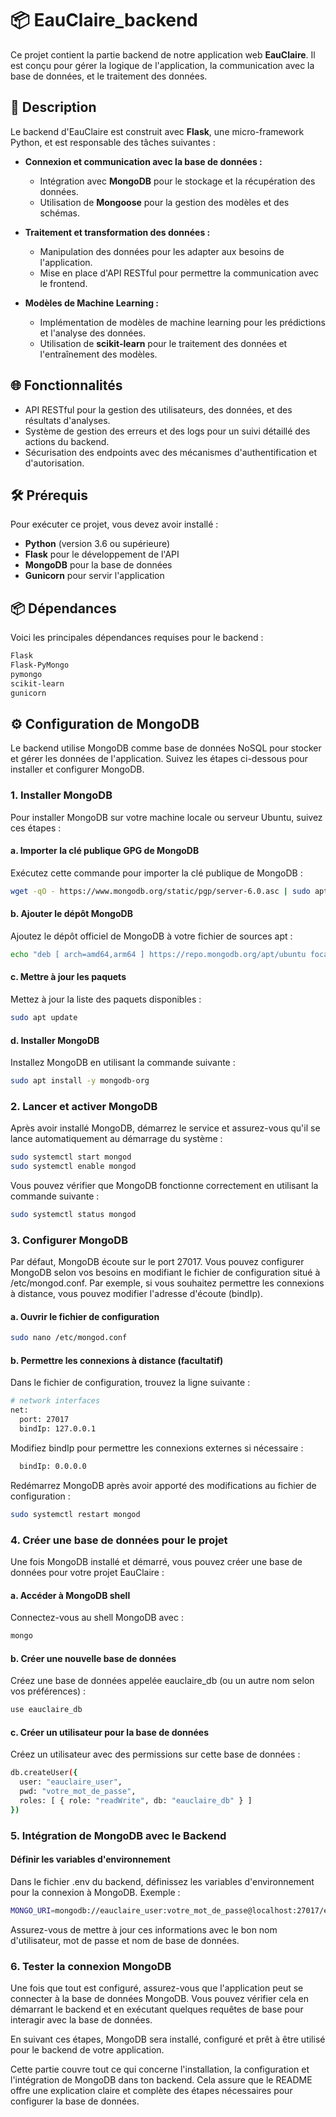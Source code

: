 # 📦 EauClaire_backend

Ce projet contient la partie backend de notre application web **EauClaire**. Il est conçu pour gérer la logique de l'application, la communication avec la base de données, et le traitement des données.

## 📝 Description

Le backend d'EauClaire est construit avec **Flask**, une micro-framework Python, et est responsable des tâches suivantes :

- **Connexion et communication avec la base de données :**
  - Intégration avec **MongoDB** pour le stockage et la récupération des données.
  - Utilisation de **Mongoose** pour la gestion des modèles et des schémas.

- **Traitement et transformation des données :**
  - Manipulation des données pour les adapter aux besoins de l'application.
  - Mise en place d'API RESTful pour permettre la communication avec le frontend.

- **Modèles de Machine Learning :**
  - Implémentation de modèles de machine learning pour les prédictions et l'analyse des données.
  - Utilisation de **scikit-learn** pour le traitement des données et l'entraînement des modèles.

## 🌐 Fonctionnalités

- API RESTful pour la gestion des utilisateurs, des données, et des résultats d'analyses.
- Système de gestion des erreurs et des logs pour un suivi détaillé des actions du backend.
- Sécurisation des endpoints avec des mécanismes d'authentification et d'autorisation.

## 🛠 Prérequis

Pour exécuter ce projet, vous devez avoir installé :

- **Python** (version 3.6 ou supérieure)
- **Flask** pour le développement de l'API
- **MongoDB** pour la base de données
- **Gunicorn** pour servir l'application

## 📦 Dépendances

Voici les principales dépendances requises pour le backend :

```bash
Flask
Flask-PyMongo
pymongo
scikit-learn
gunicorn
```

## ⚙️ Configuration de MongoDB

Le backend utilise MongoDB comme base de données NoSQL pour stocker et gérer les données de l'application. Suivez les étapes ci-dessous pour installer et configurer MongoDB.

### 1. Installer MongoDB

Pour installer MongoDB sur votre machine locale ou serveur Ubuntu, suivez ces étapes :

#### a. Importer la clé publique GPG de MongoDB

Exécutez cette commande pour importer la clé publique de MongoDB :

```bash
wget -qO - https://www.mongodb.org/static/pgp/server-6.0.asc | sudo apt-key add -
```

#### b. Ajouter le dépôt MongoDB

Ajoutez le dépôt officiel de MongoDB à votre fichier de sources apt :

```bash
echo "deb [ arch=amd64,arm64 ] https://repo.mongodb.org/apt/ubuntu focal/mongodb-org/6.0 multiverse" | sudo tee /etc/apt/sources.list.d/mongodb-org-6.0.list
```

#### c. Mettre à jour les paquets

Mettez à jour la liste des paquets disponibles :

```bash
sudo apt update
```

#### d. Installer MongoDB

Installez MongoDB en utilisant la commande suivante :

```bash
sudo apt install -y mongodb-org
```

### 2. Lancer et activer MongoDB

Après avoir installé MongoDB, démarrez le service et assurez-vous qu'il se lance automatiquement au démarrage du système :

```bash
sudo systemctl start mongod
sudo systemctl enable mongod
```

Vous pouvez vérifier que MongoDB fonctionne correctement en utilisant la commande suivante :

```bash
sudo systemctl status mongod
```

### 3. Configurer MongoDB

Par défaut, MongoDB écoute sur le port 27017. Vous pouvez configurer MongoDB selon vos besoins en modifiant le fichier de configuration situé à /etc/mongod.conf. Par exemple, si vous souhaitez permettre les connexions à distance, vous pouvez modifier l'adresse d'écoute (bindIp).

#### a. Ouvrir le fichier de configuration

```bash
sudo nano /etc/mongod.conf
```

#### b. Permettre les connexions à distance (facultatif)

Dans le fichier de configuration, trouvez la ligne suivante :

```bash
# network interfaces
net:
  port: 27017
  bindIp: 127.0.0.1
```
Modifiez bindIp pour permettre les connexions externes si nécessaire :

```bash
  bindIp: 0.0.0.0
```
Redémarrez MongoDB après avoir apporté des modifications au fichier de configuration :

```bash
sudo systemctl restart mongod
```
### 4. Créer une base de données pour le projet

Une fois MongoDB installé et démarré, vous pouvez créer une base de données pour votre projet EauClaire :

#### a. Accéder à MongoDB shell
Connectez-vous au shell MongoDB avec :

```bash
mongo
```

#### b. Créer une nouvelle base de données
Créez une base de données appelée eauclaire_db (ou un autre nom selon vos préférences) :

```bash
use eauclaire_db
```

#### c. Créer un utilisateur pour la base de données
Créez un utilisateur avec des permissions sur cette base de données :

```bash
db.createUser({
  user: "eauclaire_user",
  pwd: "votre_mot_de_passe",
  roles: [ { role: "readWrite", db: "eauclaire_db" } ]
})
```

### 5. Intégration de MongoDB avec le Backend

#### Définir les variables d'environnement
Dans le fichier .env du backend, définissez les variables d'environnement pour la connexion à MongoDB. Exemple :

```bash
MONGO_URI=mongodb://eauclaire_user:votre_mot_de_passe@localhost:27017/eauclaire_db
```
Assurez-vous de mettre à jour ces informations avec le bon nom d'utilisateur, mot de passe et nom de base de données.

### 6. Tester la connexion MongoDB

Une fois que tout est configuré, assurez-vous que l'application peut se connecter à la base de données MongoDB. Vous pouvez vérifier cela en démarrant le backend et en exécutant quelques requêtes de base pour interagir avec la base de données.

En suivant ces étapes, MongoDB sera installé, configuré et prêt à être utilisé pour le backend de votre application.

Cette partie couvre tout ce qui concerne l'installation, la configuration et l'intégration de MongoDB dans ton backend. Cela assure que le README offre une explication claire et complète des étapes nécessaires pour configurer la base de données.






